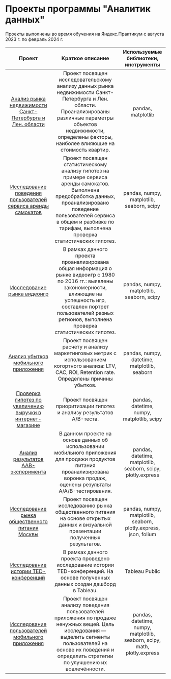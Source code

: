 # Проекты программы "Аналитик данных" 
Проекты выполнены во время обучения на Яндекс.Практикум с августа 2023 г. по февраль 2024 г. 

| Проект | Краткое описание | Используемые библиотеки, инструменты |
|:----------:|:----------:|:----------:|
| [Анализ рынка недвижимости Санкт-Петербурга и Лен. области](https://github.com/LuckyDigits/yandex_praktikum_projects/tree/main/1.%20%D0%90%D0%BD%D0%B0%D0%BB%D0%B8%D0%B7%20%D1%80%D1%8B%D0%BD%D0%BA%D0%B0%20%D0%BD%D0%B5%D0%B4%D0%B2%D0%B8%D0%B6%D0%B8%D0%BC%D0%BE%D1%81%D1%82%D0%B8%20%D0%A1%D0%B0%D0%BD%D0%BA%D1%82-%D0%9F%D0%B5%D1%82%D0%B5%D1%80%D0%B1%D1%83%D1%80%D0%B3%D0%B0%20%D0%B8%20%D0%9B%D0%B5%D0%BD.%20%D0%BE%D0%B1%D0%BB%D0%B0%D1%81%D1%82%D0%B8)  | Проект посвящен исследовательскому анализу данных рынка недвижимости Санкт-Петербурга и Лен. области.  Проанализированы различные параметры объектов недвижимости, определены факторы, наиболее влияющие на стоимость квартир.  |  pandas, matplotlib  |
| [Исследование поведения пользователей сервиса аренды самокатов](https://github.com/LuckyDigits/yandex_praktikum_projects/tree/main/2.%20%D0%98%D1%81%D1%81%D0%BB%D0%B5%D0%B4%D0%BE%D0%B2%D0%B0%D0%BD%D0%B8%D0%B5%20%D0%BF%D0%BE%D0%B2%D0%B5%D0%B4%D0%B5%D0%BD%D0%B8%D1%8F%20%D0%BF%D0%BE%D0%BB%D1%8C%D0%B7%D0%BE%D0%B2%D0%B0%D1%82%D0%B5%D0%BB%D0%B5%D0%B9%20%D1%81%D0%B5%D1%80%D0%B2%D0%B8%D1%81%D0%B0%20%D0%B0%D1%80%D0%B5%D0%BD%D0%B4%D1%8B%20%D1%81%D0%B0%D0%BC%D0%BE%D0%BA%D0%B0%D1%82%D0%BE%D0%B2)    | Проект посвящен статистическому анализу гипотез на примере сервиса аренды самокатов. Выполнена предобработка данных, проанализировано поведение пользователей сервиса в общем и разбивке по тарифам, выполнена проверка статистических гипотез.   | pandas, numpy, matplotlib, seaborn, scipy  |
| [Исследование рынка видеоигр](https://github.com/LuckyDigits/yandex_praktikum_projects/tree/main/3.%20%D0%98%D1%81%D1%81%D0%BB%D0%B5%D0%B4%D0%BE%D0%B2%D0%B0%D0%BD%D0%B8%D0%B5%20%D1%80%D1%8B%D0%BD%D0%BA%D0%B0%20%D0%B2%D0%B8%D0%B4%D0%B5%D0%BE%D0%B8%D0%B3%D1%80)    | В рамках данного проекта проанализирована общая информация о рынке видеоигр с 1980 по 2016 гг.: выявлены закономерности, влияющие на успешность игр, составлен портрет пользователей разных регионов, выполнена проверка статистических гипотез.  | pandas, numpy, matplotlib, seaborn, scipy  |
| [Анализ убытков мобильного приложения](https://github.com/LuckyDigits/yandex_praktikum_projects/tree/main/4.%20%D0%90%D0%BD%D0%B0%D0%BB%D0%B8%D0%B7%20%D1%83%D0%B1%D1%8B%D1%82%D0%BA%D0%BE%D0%B2%20%D0%BC%D0%BE%D0%B1%D0%B8%D0%BB%D1%8C%D0%BD%D0%BE%D0%B3%D0%BE%20%D0%BF%D1%80%D0%B8%D0%BB%D0%BE%D0%B6%D0%B5%D0%BD%D0%B8%D1%8F)    | Проект посвящен расчету и анализу маркетинговых метрик с использованием когортного анализа: LTV, CAC, ROI, Retention rate. Определены причины убытков.  | pandas, numpy, datetime, matplotlib, seaborn  |
| [Проверка гипотез по увеличению выручки в интернет-магазине](https://github.com/LuckyDigits/yandex_praktikum_projects/tree/main/5.%20%D0%9F%D1%80%D0%BE%D0%B2%D0%B5%D1%80%D0%BA%D0%B0%20%D0%B3%D0%B8%D0%BF%D0%BE%D1%82%D0%B5%D0%B7%20%D0%BF%D0%BE%20%D1%83%D0%B2%D0%B5%D0%BB%D0%B8%D1%87%D0%B5%D0%BD%D0%B8%D1%8E%20%D0%B2%D1%8B%D1%80%D1%83%D1%87%D0%BA%D0%B8%20%D0%B2%20%D0%B8%D0%BD%D1%82%D0%B5%D1%80%D0%BD%D0%B5%D1%82-%D0%BC%D0%B0%D0%B3%D0%B0%D0%B7%D0%B8%D0%BD%D0%B5)    | Проект посвящен приоритизации гипотез  и анализу результатов A/B-теста.  | pandas, datetime, numpy, matplotlib, scipy  |
| [Анализ результатов AAB-эксперимента](https://github.com/LuckyDigits/yandex_praktikum_projects/tree/main/6.%20%D0%90%D0%BD%D0%B0%D0%BB%D0%B8%D0%B7%20%D1%80%D0%B5%D0%B7%D1%83%D0%BB%D1%8C%D1%82%D0%B0%D1%82%D0%BE%D0%B2%20AAB-%D1%8D%D0%BA%D1%81%D0%BF%D0%B5%D1%80%D0%B8%D0%BC%D0%B5%D0%BD%D1%82%D0%B0)    | В данном проекте на основе данных об использовании мобильного приложения для продажи продуктов питания проанализирована воронка продаж, оценены результаты A/A/B-тестирования.  | pandas, datetime, matplotlib, seaborn, scipy, plotly.express  |
| [Исследование рынка общественного питания Москвы](https://github.com/LuckyDigits/yandex_praktikum_projects/tree/main/7.%20%20%D0%98%D1%81%D1%81%D0%BB%D0%B5%D0%B4%D0%BE%D0%B2%D0%B0%D0%BD%D0%B8%D0%B5%20%D1%80%D1%8B%D0%BD%D0%BA%D0%B0%20%D0%BE%D0%B1%D1%89%D0%B5%D1%81%D1%82%D0%B2%D0%B5%D0%BD%D0%BD%D0%BE%D0%B3%D0%BE%20%D0%BF%D0%B8%D1%82%D0%B0%D0%BD%D0%B8%D1%8F%20%D0%9C%D0%BE%D1%81%D0%BA%D0%B2%D1%8B)    | Проект посвящен исследованию рынка общественного питания на основе открытых данных и визуальной презентации полученных результатов.  | pandas, numpy, matplotlib, seaborn, plotly.express, json, folium  |
| [Исследование истории TED-конференций](https://github.com/LuckyDigits/yandex_praktikum_projects/tree/main/8.%20%D0%98%D1%81%D1%81%D0%BB%D0%B5%D0%B4%D0%BE%D0%B2%D0%B0%D0%BD%D0%B8%D0%B5%20%D0%B8%D1%81%D1%82%D0%BE%D1%80%D0%B8%D0%B8%20TED-%D0%BA%D0%BE%D0%BD%D1%84%D0%B5%D1%80%D0%B5%D0%BD%D1%86%D0%B8%D0%B9)   | В рамках данного проекта проведено исследование истории TED-конференций. На основе полученных данных создан дашборд в Tableau.   | Tableau Public  |
| [Исследование пользователей мобильного приложения](https://github.com/LuckyDigits/yandex_praktikum_projects/tree/main/9.%20%D0%98%D1%81%D1%81%D0%BB%D0%B5%D0%B4%D0%BE%D0%B2%D0%B0%D0%BD%D0%B8%D0%B5%20%D0%BF%D0%BE%D0%BB%D1%8C%D0%B7%D0%BE%D0%B2%D0%B0%D1%82%D0%B5%D0%BB%D0%B5%D0%B9%20%D0%BC%D0%BE%D0%B1%D0%B8%D0%BB%D1%8C%D0%BD%D0%BE%D0%B3%D0%BE%20%D0%BF%D1%80%D0%B8%D0%BB%D0%BE%D0%B6%D0%B5%D0%BD%D0%B8%D1%8F)    | Проект посвящен анализу поведения пользователей приложения по продаже ненужных вещей. Цель исследования — выделить сегменты пользователей на основе их поведения и определить стратегии по улучшению их вовлечённости.   | pandas, datetime, numpy, matplotlib, seaborn, scipy, math, plotly.express  |

